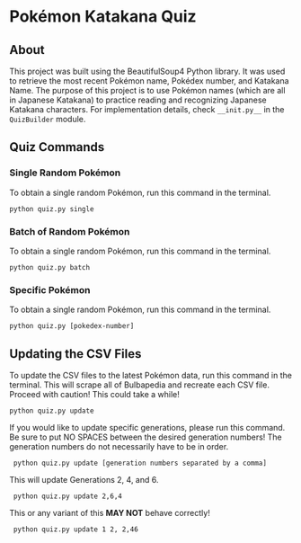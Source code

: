 # Pokémon Katakana Quiz #

## About ##

This project was built using the BeautifulSoup4 Python library. It was used to retrieve the most recent Pokémon name, Pokédex number, and Katakana Name. The purpose of this project is to use Pokémon names (which are all in Japanese Katakana) to practice reading and recognizing Japanese Katakana characters. For implementation details, check `__init.py__` in the `QuizBuilder` module.

## Quiz Commands ##

### Single Random Pokémon ###

To obtain a single random Pokémon, run this command in the terminal.

``` python quiz.py single ```

### Batch of Random Pokémon ###

To obtain a single random Pokémon, run this command in the terminal.

``` python quiz.py batch ```

### Specific Pokémon ###

To obtain a single random Pokémon, run this command in the terminal.

``` python quiz.py [pokedex-number] ```

## Updating the CSV Files ##

To update the CSV files to the latest Pokémon data, run this command in the terminal. This will scrape all of Bulbapedia and recreate each CSV file. Proceed with caution! This could take a while!

``` python quiz.py update ```

If you would like to update specific generations, please run this command. Be sure to put NO SPACES between the desired generation numbers! The generation numbers do not necessarily have to be in order.

``` python quiz.py update [generation numbers separated by a comma]```

This will update Generations 2, 4, and 6.

``` python quiz.py update 2,6,4```

This or any variant of this **MAY NOT** behave correctly!

``` python quiz.py update 1 2, 2,46```


